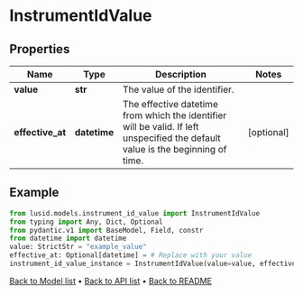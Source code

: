 # InstrumentIdValue

## Properties
Name | Type | Description | Notes
------------ | ------------- | ------------- | -------------
**value** | **str** | The value of the identifier. | 
**effective_at** | **datetime** | The effective datetime from which the identifier will be valid. If left unspecified the default value is the beginning of time. | [optional] 
## Example

```python
from lusid.models.instrument_id_value import InstrumentIdValue
from typing import Any, Dict, Optional
from pydantic.v1 import BaseModel, Field, constr
from datetime import datetime
value: StrictStr = "example_value"
effective_at: Optional[datetime] = # Replace with your value
instrument_id_value_instance = InstrumentIdValue(value=value, effective_at=effective_at)

```

[Back to Model list](../README.md#documentation-for-models) &#8226; [Back to API list](../README.md#documentation-for-api-endpoints) &#8226; [Back to README](../README.md)


